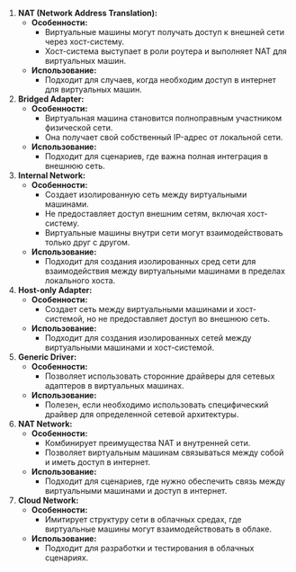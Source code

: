 1. **NAT (Network Address Translation):**
    - **Особенности:**
        - Виртуальные машины могут получать доступ к внешней сети через хост-систему.
        - Хост-система выступает в роли роутера и выполняет NAT для виртуальных машин.
    - **Использование:**
        - Подходит для случаев, когда необходим доступ в интернет для виртуальных машин.
2. **Bridged Adapter:**
    - **Особенности:**
        - Виртуальная машина становится полноправным участником физической сети.
        - Она получает свой собственный IP-адрес от локальной сети.
    - **Использование:**
        - Подходит для сценариев, где важна полная интеграция в внешнюю сеть.
3. **Internal Network:**
    - **Особенности:**
        - Создает изолированную сеть между виртуальными машинами.
        - Не предоставляет доступ внешним сетям, включая хост-систему.
        - Виртуальные машины внутри сети могут взаимодействовать только друг с другом.
    - **Использование:**
        - Подходит для создания изолированных сред сети для взаимодействия между виртуальными машинами в пределах локального хоста.
4. **Host-only Adapter:**
    - **Особенности:**
        - Создает сеть между виртуальными машинами и хост-системой, но не предоставляет доступ во внешнюю сеть.
    - **Использование:**
        - Подходит для создания изолированных сетей между виртуальными машинами и хост-системой.
5. **Generic Driver:**
    - **Особенности:**
        - Позволяет использовать сторонние драйверы для сетевых адаптеров в виртуальных машинах.
    - **Использование:**
        - Полезен, если необходимо использовать специфический драйвер для определенной сетевой архитектуры.
6. **NAT Network:**
    - **Особенности:**
        - Комбинирует преимущества NAT и внутренней сети.
        - Позволяет виртуальным машинам связываться между собой и иметь доступ в интернет.
    - **Использование:**
        - Подходит для сценариев, где нужно обеспечить связь между виртуальными машинами и доступ в интернет.
7. **Cloud Network:**
    - **Особенности:**
        - Имитирует структуру сети в облачных средах, где виртуальные машины могут взаимодействовать в облаке.
    - **Использование:**
        - Подходит для разработки и тестирования в облачных сценариях.
<div class="page-break" style="page-break-before: always;"></div>
